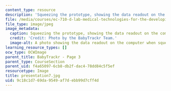 ```yaml
---
content_type: resource
description: 'Squeezing the prototype, showing the data readout on the computer. '
file: /media/courses/ec-710-d-lab-medical-technologies-for-the-developing-world-spring-2010/9c18c1d769da9549af7debb99d7cff4d_presentation7.jpg
file_type: image/jpeg
image_metadata:
  caption: Squeezing the prototype, showing the data readout on the computer.
  credit: 'Credit: Photo by the BabyTrackr Team.'
  image-alt: A photo showing the data readout on the computer when squeezing the prototype.
learning_resource_types: []
ocw_type: OCWImage
parent_title: BabyTrackr - Page 3
parent_type: CourseSection
parent_uid: f4a65097-6cb8-db2f-dac4-78dd84c5f5ef
resourcetype: Image
title: presentation7.jpg
uid: 9c18c1d7-69da-9549-af7d-ebb99d7cff4d
---
```


